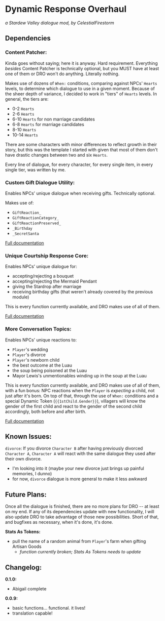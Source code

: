 # Dynamic Response Overhaul
_a Stardew Valley dialogue mod, by CelestialFirestorm_

## Dependencies
### Content Patcher:
Kinda goes without saying; here it is anyway. Hard requirement. Everything _besides_ Content Patcher is technically optional, but you MUST have at least one of them or DRO won't do anything. Literally nothing.

Makes use of dozens of `When:` conditions, comparing against NPCs' `Hearts` levels, to determine which dialogue to use in a given moment. Because of the sheer depth of variance, I decided to work in "tiers" of `Hearts` levels. In general, the tiers are:
  - 0-2 `Hearts`
  - 2-6 `Hearts`
  - 6-10 `Hearts` for non marriage candidates
  - 6-8 `Hearts` for marriage candidates
  - 8-10 `Hearts`
  - 10-14 `Hearts`

There are some characters with minor differences to reflect growth in their story, but this was the template I started with given that most of them don't have drastic changes between two and six `Hearts`.

Every line of dialogue, for every character, for every single item, in every single tier, was written by me.

### Custom Gift Dialogue Utility:
Enables NPCs' unique dialogue when receiving gifts. Technically optional.

Makes use of:
  - `GiftReaction_`
  - `GiftReactionCategory_`
  - `GiftReactionPreserved_`
  - `_Birthday`
  - `_SecretSanta`

[Full documentation](https://github.com/purrplingcat/StardewMods/tree/master/CustomGiftDialogue#create-gift-reaction-dialogues)

### Unique Courtship Response Core:
Enables NPCs' unique dialogue for:
  - accepting/rejecting a bouquet
  - accepting/rejecting the Mermaid Pendant
  - giving the Stardrop after marriage
  - receiving birthday gifts (that weren't already covered by the previous module)

This is every function currently available, and DRO makes use of all of them.

[Full documentation](https://github.com/MissCoriel/UniqueCourtshipResponseCore/wiki/Explanation-of-Dialog)

### More Conversation Topics:
Enables NPCs' unique reactions to:
  - `Player`'s wedding
  - `Player`'s divorce
  - `Player`'s newborn child
  - the best outcome at the Luau
  - the soup being poisoned at the Luau
  - Mayor Lewis's unmentionables winding up in the soup at the Luau

This is every function currently available, and DRO makes use of all of them, with a fun bonus: NPC reactions when the `Player` is _expecting_ a child, not just after it's born. On top of that, through the use of `When:` conditions and a special Dynamic Token (`{{1stChild.Gender}}`), villagers will know the gender of the first child and react to the gender of the second child accordingly, both before and after birth.

[Full documentation](https://github.com/elizabethcd/MoreConversationTopics/tree/main/docs)

## Known Issues:
`divorce`: If you divorce `Character B` after having previously divorced `Character A`, `Character A` will react with the same dialogue they used after their own divorce.
  - I'm looking into it (maybe your new divorce just brings up painful memories, I dunno)
  - for now, `divorce` dialogue is more general to make it less awkward

## Future Plans:
Once all the dialogue is finished, there are no more plans for DRO -- at least on my end. If any of its dependencies update with new functionality, I will also update DRO to take advantage of those new possibilities. Short of that, and bugfixes as necessary, when it's done, it's done.

**Stats As Tokens:**
  - pull the name of a random animal from `Player`'s farm when gifting Artisan Goods
    - _function currently broken; Stats As Tokens needs to update_

## Changelog:
**0.1.0:**
  - Abigail complete

**0.0.9:**
  - basic functions... functional. it lives!
  - translation capable!
